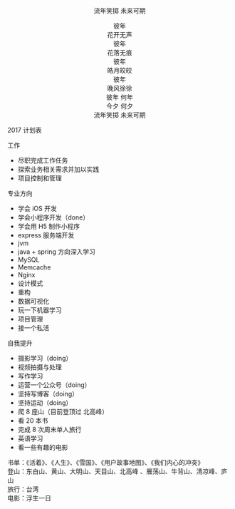 
<center>
流年笑掷 未来可期  

彼年  
花开无声  
彼年  
花落无痕  
彼年  
皓月皎皎  
彼年  
晚风徐徐  
彼年 何年  
今夕 何夕  
流年笑掷 未来可期
</center>
2017 计划表  

工作
* 尽职完成工作任务
* 探索业务相关需求并加以实践
* 项目控制和管理

专业方向  
* 学会 iOS 开发
* 学会小程序开发（done）
* 学会用 H5 制作小程序
* express 服务端开发
* jvm
* java + spring 方向深入学习
* MySQL
* Memcache
* Nginx
* 设计模式
* 重构
* 数据可视化
* 玩一下机器学习
* 项目管理
* 接一个私活

自我提升
* 摄影学习（doing）
* 视频拍摄与处理
* 写作学习
* 运营一个公众号（doing）
* 坚持写博客（doing）
* 坚持运动（doing）
* 爬 8 座山（目前登顶过 北高峰）
* 看 20 本书
* 完成 8 次周末单人旅行
* 英语学习
* 看一些有趣的电影

书单：《活着》、《人生》、《雪国》、《用户故事地图》、《我们内心的冲突》  
登山：东白山、黄山、大明山、天目山、北高峰 、雁荡山、牛背山、清凉峰、庐山  
旅行：台湾  
电影：浮生一日